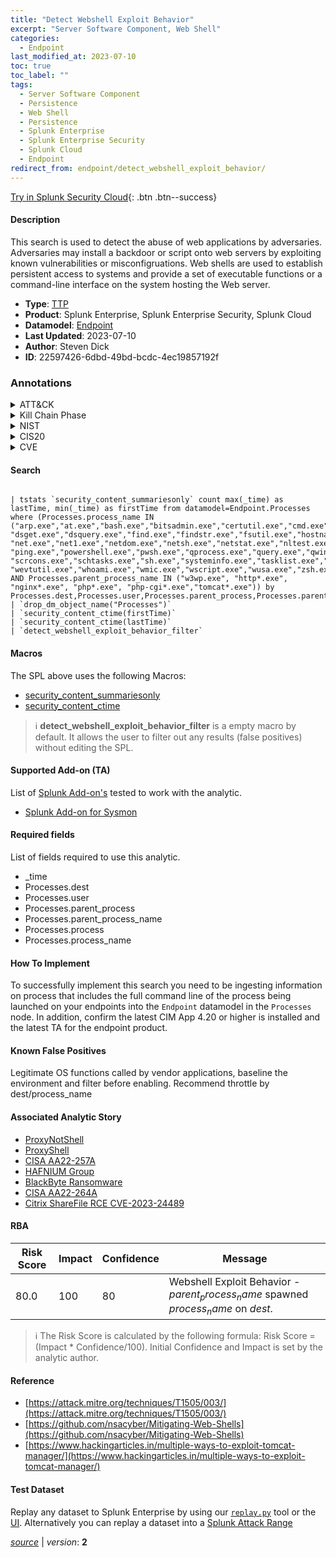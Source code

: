 ```yaml
---
title: "Detect Webshell Exploit Behavior"
excerpt: "Server Software Component, Web Shell"
categories:
  - Endpoint
last_modified_at: 2023-07-10
toc: true
toc_label: ""
tags:
  - Server Software Component
  - Persistence
  - Web Shell
  - Persistence
  - Splunk Enterprise
  - Splunk Enterprise Security
  - Splunk Cloud
  - Endpoint
redirect_from: endpoint/detect_webshell_exploit_behavior/
---
```




[Try in Splunk Security Cloud](https://www.splunk.com/en_us/cyber-security.html){: .btn .btn--success}

#### Description

This search is used to detect the abuse of web applications by adversaries. Adversaries may install a backdoor or script onto web servers by exploiting known vulnerabilities or misconfigruations. Web shells are used to establish persistent access to systems and provide a set of executable functions or a command-line interface on the system hosting the Web server.

- **Type**: [TTP](https://github.com/splunk/security_content/wiki/Detection-Analytic-Types)
- **Product**: Splunk Enterprise, Splunk Enterprise Security, Splunk Cloud
- **Datamodel**: [Endpoint](https://docs.splunk.com/Documentation/CIM/latest/User/Endpoint)
- **Last Updated**: 2023-07-10
- **Author**: Steven Dick
- **ID**: 22597426-6dbd-49bd-bcdc-4ec19857192f

### Annotations
<details>
  <summary>ATT&CK</summary>

<div markdown="1">

#### [ATT&CK](https://attack.mitre.org/)

| ID          | Technique   | Tactic         |
| ----------- | ----------- |--------------- |
| [T1505](https://attack.mitre.org/techniques/T1505/) | Server Software Component | Persistence |

| [T1505.003](https://attack.mitre.org/techniques/T1505/003/) | Web Shell | Persistence |

</div>
</details>


<details>
  <summary>Kill Chain Phase</summary>

<div markdown="1">

* Installation


</div>
</details>


<details>
  <summary>NIST</summary>

<div markdown="1">

* DE.CM



</div>
</details>

<details>
  <summary>CIS20</summary>

<div markdown="1">

* CIS 10



</div>
</details>

<details>
  <summary>CVE</summary>

<div markdown="1">


</div>
</details>


#### Search

```

| tstats `security_content_summariesonly` count max(_time) as lastTime, min(_time) as firstTime from datamodel=Endpoint.Processes where (Processes.process_name IN ("arp.exe","at.exe","bash.exe","bitsadmin.exe","certutil.exe","cmd.exe","cscript.exe", "dsget.exe","dsquery.exe","find.exe","findstr.exe","fsutil.exe","hostname.exe","ipconfig.exe","ksh.exe","nbstat.exe", "net.exe","net1.exe","netdom.exe","netsh.exe","netstat.exe","nltest.exe","nslookup.exe","ntdsutil.exe","pathping.exe", "ping.exe","powershell.exe","pwsh.exe","qprocess.exe","query.exe","qwinsta.exe","reg.exe","rundll32.exe","sc.exe", "scrcons.exe","schtasks.exe","sh.exe","systeminfo.exe","tasklist.exe","tracert.exe","ver.exe","vssadmin.exe", "wevtutil.exe","whoami.exe","wmic.exe","wscript.exe","wusa.exe","zsh.exe") AND Processes.parent_process_name IN ("w3wp.exe", "http*.exe", "nginx*.exe", "php*.exe", "php-cgi*.exe","tomcat*.exe")) by Processes.dest,Processes.user,Processes.parent_process,Processes.parent_process_name,Processes.process,Processes.process_name 
| `drop_dm_object_name("Processes")` 
| `security_content_ctime(firstTime)` 
| `security_content_ctime(lastTime)` 
| `detect_webshell_exploit_behavior_filter`
```

#### Macros
The SPL above uses the following Macros:
* [security_content_summariesonly](https://github.com/splunk/security_content/blob/develop/macros/security_content_summariesonly.yml)
* [security_content_ctime](https://github.com/splunk/security_content/blob/develop/macros/security_content_ctime.yml)

> :information_source:
> **detect_webshell_exploit_behavior_filter** is a empty macro by default. It allows the user to filter out any results (false positives) without editing the SPL.


#### Supported Add-on (TA)
List of [Splunk Add-on's](https://docs.splunk.com/Documentation/AddOns/released/Overview/AboutSplunkadd-ons) tested to work with the analytic.

* [Splunk Add-on for Sysmon](https://splunkbase.splunk.com/app/5709)


#### Required fields
List of fields required to use this analytic.
* _time
* Processes.dest
* Processes.user
* Processes.parent_process
* Processes.parent_process_name
* Processes.process
* Processes.process_name



#### How To Implement
To successfully implement this search you need to be ingesting information on process that includes the full command line of the process being launched on your endpoints into the `Endpoint` datamodel in the `Processes` node. In addition, confirm the latest CIM App 4.20 or higher is installed and the latest TA for the endpoint product.
#### Known False Positives
Legitimate OS functions called by vendor applications, baseline the environment and filter before enabling. Recommend throttle by dest/process_name

#### Associated Analytic Story
* [ProxyNotShell](/stories/proxynotshell)
* [ProxyShell](/stories/proxyshell)
* [CISA AA22-257A](/stories/cisa_aa22-257a)
* [HAFNIUM Group](/stories/hafnium_group)
* [BlackByte Ransomware](/stories/blackbyte_ransomware)
* [CISA AA22-264A](/stories/cisa_aa22-264a)
* [Citrix ShareFile RCE CVE-2023-24489](/stories/citrix_sharefile_rce_cve-2023-24489)




#### RBA

| Risk Score  | Impact      | Confidence   | Message      |
| ----------- | ----------- |--------------|--------------|
| 80.0 | 100 | 80 | Webshell Exploit Behavior - $parent_process_name$ spawned $process_name$ on $dest$. |


> :information_source:
> The Risk Score is calculated by the following formula: Risk Score = (Impact * Confidence/100). Initial Confidence and Impact is set by the analytic author.


#### Reference

* [https://attack.mitre.org/techniques/T1505/003/](https://attack.mitre.org/techniques/T1505/003/)
* [https://github.com/nsacyber/Mitigating-Web-Shells](https://github.com/nsacyber/Mitigating-Web-Shells)
* [https://www.hackingarticles.in/multiple-ways-to-exploit-tomcat-manager/](https://www.hackingarticles.in/multiple-ways-to-exploit-tomcat-manager/)



#### Test Dataset
Replay any dataset to Splunk Enterprise by using our [`replay.py`](https://github.com/splunk/attack_data#using-replaypy) tool or the [UI](https://github.com/splunk/attack_data#using-ui).
Alternatively you can replay a dataset into a [Splunk Attack Range](https://github.com/splunk/attack_range#replay-dumps-into-attack-range-splunk-server)




[*source*](https://github.com/splunk/security_content/tree/develop/detections/endpoint/detect_webshell_exploit_behavior.yml) \| *version*: **2**